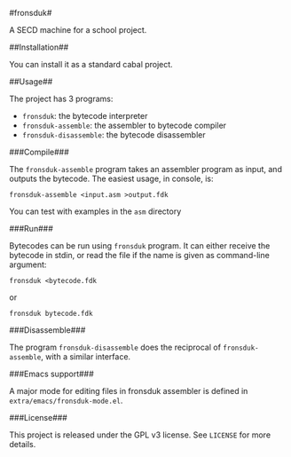 #fronsduk#

A SECD machine for a school project.

##Installation##

You can install it as a standard cabal project.

##Usage##

The project has 3 programs:
- `fronsduk`: the bytecode interpreter
- `fronsduk-assemble`: the assembler to bytecode compiler
- `fronsduk-disassemble`: the bytecode disassembler

###Compile###

The `fronsduk-assemble` program takes an assembler program as input,
and outputs the bytecode. The easiest usage, in console, is:

    fronsduk-assemble <input.asm >output.fdk

You can test with examples in the `asm` directory

###Run###

Bytecodes can be run using `fronsduk` program. It can either receive the
bytecode in stdin, or read the file if the name is given as command-line argument:

    fronsduk <bytecode.fdk

or

    fronsduk bytecode.fdk

###Disassemble###

The program `fronsduk-disassemble` does the reciprocal of `fronsduk-assemble`,
with a similar interface.

###Emacs support###

A major mode for editing files in fronsduk assembler is defined in
`extra/emacs/fronsduk-mode.el`.

###License###

This project is released under the GPL v3 license. See `LICENSE` for more details.
